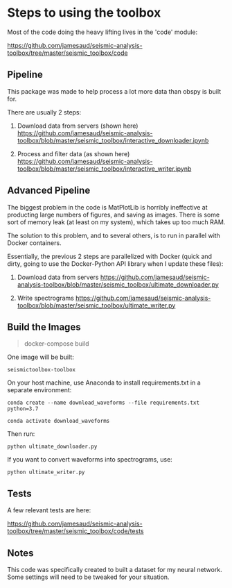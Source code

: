 
# Steps to using the toolbox

Most of the code doing the heavy lifting lives in the 'code' module:

https://github.com/jamesaud/seismic-analysis-toolbox/tree/master/seismic_toolbox/code

## Pipeline

This package was made to help process a lot more data than obspy is built for.

There are usually 2 steps:

1. Download data from servers (shown here) https://github.com/jamesaud/seismic-analysis-toolbox/blob/master/seismic_toolbox/interactive_downloader.ipynb

2. Process and filter data (as shown here) https://github.com/jamesaud/seismic-analysis-toolbox/blob/master/seismic_toolbox/interactive_writer.ipynb


## Advanced Pipeline

The biggest problem in the code is MatPlotLib is horribly ineffective at producting large numbers of figures, and saving as images. There is some sort of memory leak (at least on my system), which takes up too much RAM.

The solution to this problem, and to several others, is to run in parallel with Docker containers.

Essentially, the previous 2 steps are parallelized with Docker (quick and dirty, going to use the Docker-Python API library when I update these files):

1. Download data from servers https://github.com/jamesaud/seismic-analysis-toolbox/blob/master/seismic_toolbox/ultimate_downloader.py

2. Write spectrograms  https://github.com/jamesaud/seismic-analysis-toolbox/blob/master/seismic_toolbox/ultimate_writer.py


## Build the Images
> docker-compose build

One image will be built: 

`seismictoolbox-toolbox`

On your host machine, use Anaconda to install requirements.txt in a separate environment:

```
conda create --name download_waveforms --file requirements.txt python=3.7

conda activate download_waveforms
```

Then run:

```
python ultimate_downloader.py
```

If you want to convert waveforms into spectrograms, use:

```
python ultimate_writer.py
```

## Tests

A few relevant tests are here:

https://github.com/jamesaud/seismic-analysis-toolbox/tree/master/seismic_toolbox/code/tests


## Notes

This code was specifically created to built a dataset for my neural network. Some settings will need to be tweaked for your situation.
